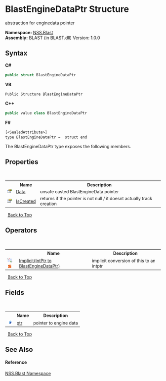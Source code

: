 # BlastEngineDataPtr Structure
 

abstraction for enginedata pointer

**Namespace:**&nbsp;<a href="88b55311-4a89-0894-e27a-e157e443c7f7">NSS.Blast</a><br />**Assembly:**&nbsp;BLAST (in BLAST.dll) Version: 1.0.0

## Syntax

**C#**<br />
``` C#
public struct BlastEngineDataPtr
```

**VB**<br />
``` VB
Public Structure BlastEngineDataPtr
```

**C++**<br />
``` C++
public value class BlastEngineDataPtr
```

**F#**<br />
``` F#
[<SealedAttribute>]
type BlastEngineDataPtr =  struct end
```

The BlastEngineDataPtr type exposes the following members.


## Properties
&nbsp;<table><tr><th></th><th>Name</th><th>Description</th></tr><tr><td>![Public property](media/pubproperty.gif "Public property")</td><td><a href="a60f4bfc-c932-2d91-e6b3-d25ec77a154b">Data</a></td><td>
unsafe casted BlastEngineData pointer</td></tr><tr><td>![Public property](media/pubproperty.gif "Public property")</td><td><a href="97a7d306-431c-b2c6-2fc3-e0f32045b8c0">IsCreated</a></td><td>
returns if the pointer is not null / it doesnt actually track creation</td></tr></table>&nbsp;
<a href="#blastenginedataptr-structure">Back to Top</a>

## Operators
&nbsp;<table><tr><th></th><th>Name</th><th>Description</th></tr><tr><td>![Public operator](media/puboperator.gif "Public operator")![Static member](media/static.gif "Static member")</td><td><a href="ca61abc4-af49-7851-2ebb-f92708135d05">Implicit(IntPtr to BlastEngineDataPtr)</a></td><td>
implicit conversion of this to an intptr</td></tr></table>&nbsp;
<a href="#blastenginedataptr-structure">Back to Top</a>

## Fields
&nbsp;<table><tr><th></th><th>Name</th><th>Description</th></tr><tr><td>![Public field](media/pubfield.gif "Public field")</td><td><a href="c8aa1ed2-05e2-ac25-3af0-4c705da4c902">ptr</a></td><td>
pointer to engine data</td></tr></table>&nbsp;
<a href="#blastenginedataptr-structure">Back to Top</a>

## See Also


#### Reference
<a href="88b55311-4a89-0894-e27a-e157e443c7f7">NSS.Blast Namespace</a><br />